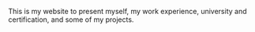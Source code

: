 This is my website to present myself, my work experience, university and certification, and some of my projects.
